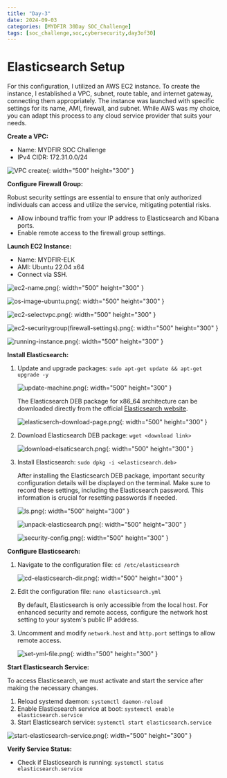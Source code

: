 ```yaml
---
title: "Day-3"
date: 2024-09-03
categories: [MYDFIR 30Day SOC_Challenge]
tags: [soc_challenge,soc,cybersecurity,day3of30]
---
```


# Elasticsearch Setup

For this configuration, I utilized an AWS EC2 instance. To create the instance, I established a VPC, subnet, route table, and internet gateway, connecting them appropriately. The instance was launched with specific settings for its name, AMI, firewall, and subnet. While AWS was my choice, you can adapt this process to any cloud service provider that suits your needs.

**Create a VPC:**

- Name: MYDFIR SOC Challenge
- IPv4 CIDR: 172.31.0.0/24
    
![VPC create](/assets/ELK-setup/vpc-create.png){: width="500" height="300" }
    

**Configure Firewall Group:**

Robust security settings are essential to ensure that only authorized individuals can access and utilize the service, mitigating potential risks.

- Allow inbound traffic from your IP address to Elasticsearch and Kibana ports.
- Enable remote access to the firewall group settings.

**Launch EC2 Instance:**

- Name: MYDFIR-ELK
- AMI: Ubuntu 22.04 x64
- Connect via SSH.
    
![ec2-name.png](/assets/ELK-setup/ec2-name.png){: width="500" height="300" }
    

![os-image-ubuntu.png](/assets/ELK-setup/os-image-ubuntu.png){: width="500" height="300" }

![ec2-selectvpc.png](/assets/ELK-setup/os-image-ubuntu.png){: width="500" height="300" }

![ec2-securitygroup(firewall-settings).png](/assets/ELK-setup/ec2-securitygroupfirewall-settings.png){: width="500" height="300" }

![running-instance.png](/assets/ELK-setup/running-instance.png){: width="500" height="300" }

**Install Elasticsearch:**

1. Update and upgrade packages: `sudo apt-get update && apt-get upgrade -y`
    
    ![update-machine.png](/assets/ELK-setup/update-machine.png){: width="500" height="300" }
    
    The Elasticsearch DEB package for x86_64 architecture can be downloaded directly from the official [Elasticsearch website](https://www.elastic.co/downloads/elasticsearch).
    
    ![elasticserch-download-page.png](/assets/ELK-setup/elasticserch-download-page.png){: width="500" height="300" }
    
2. Download Elasticsearch DEB package: `wget <download link>`
    
    ![download-elsaticsearch.png](/assets/ELK-setup/download-elsaticsearch.png){: width="500" height="300" }
    
3. Install Elasticsearch: `sudo dpkg -i <elasticsearch.deb>`
    
    After installing the Elasticsearch DEB package, important security configuration details will be displayed on the terminal. Make sure to record these settings, including the Elasticsearch password. This information is crucial for resetting passwords if needed.
    
    ![ls.png](/assets/ELK-setup/ls.png){: width="500" height="300" }
    
    ![unpack-elasticsearch.png](/assets/ELK-setup/unpack-elasticsearch.png){: width="500" height="300" }
    
    ![security-config.png](/assets/ELK-setup/security-config.png){: width="500" height="300" }
    

**Configure Elasticsearch:**

1. Navigate to the configuration file: `cd /etc/elasticsearch`
    
    ![cd-elasticsearch-dir.png](/assets/ELK-setup/cd-elasticsearch-dir.png){: width="500" height="300" }
    
2. Edit the configuration file: `nano elasticsearch.yml`
    
    By default, Elasticsearch is only accessible from the local host. For enhanced security and remote access, configure the network    host setting to your system's public IP address.
    
3. Uncomment and modify `network.host` and `http.port` settings to allow remote access.
    
    ![set-yml-file.png](/assets/ELK-setup/set-yml-file.png){: width="500" height="300" }
    

**Start Elasticsearch Service:**

To access Elasticsearch, we must activate and start the service after making the necessary changes.

1. Reload systemd daemon: `systemctl daemon-reload`
2. Enable Elasticsearch service at boot: `systemctl enable elasticsearch.service`
3. Start Elasticsearch service: `systemctl start elasticsearch.service`
    
![start-elasticsearch-service.png](/assets/ELK-setup/start-elasticsearch-service.png){: width="500" height="300" }
    

**Verify Service Status:**

- Check if Elasticsearch is running: `systemctl status elasticsearch.service`